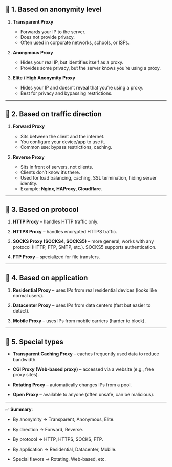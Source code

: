 ## 🔹 1. Based on **anonymity level**

1. **Transparent Proxy**
    
    - Forwards your IP to the server.
    - Does not provide privacy.
    - Often used in corporate networks, schools, or ISPs.
        
2. **Anonymous Proxy**
    
    - Hides your real IP, but identifies itself as a proxy.
    - Provides some privacy, but the server knows you’re using a proxy.
        
3. **Elite / High Anonymity Proxy**
    
    - Hides your IP and doesn’t reveal that you’re using a proxy.
    - Best for privacy and bypassing restrictions.

---

## 🔹 2. Based on **traffic direction**

1. **Forward Proxy**
    
    - Sits between the client and the internet.
    - You configure your device/app to use it.
    - Common use: bypass restrictions, caching.
        
2. **Reverse Proxy**
    
    - Sits in front of servers, not clients.
    - Clients don’t know it’s there.
    - Used for load balancing, caching, SSL termination, hiding server identity.
    - Example: **Nginx, HAProxy, Cloudflare**.

---

## 🔹 3. Based on **protocol**

1. **HTTP Proxy** – handles HTTP traffic only.

2. **HTTPS Proxy** – handles encrypted HTTPS traffic.

3. **SOCKS Proxy (SOCKS4, SOCKS5)** – more general, works with any protocol (HTTP, FTP, SMTP, etc.). SOCKS5 supports authentication.

4. **FTP Proxy** – specialized for file transfers.

---

## 🔹 4. Based on **application**

1. **Residential Proxy** – uses IPs from real residential devices (looks like normal users).
    
2. **Datacenter Proxy** – uses IPs from data centers (fast but easier to detect).
    
3. **Mobile Proxy** – uses IPs from mobile carriers (harder to block).

---

## 🔹 5. Special types

- **Transparent Caching Proxy** – caches frequently used data to reduce bandwidth.
    
- **CGI Proxy (Web-based proxy)** – accessed via a website (e.g., free proxy sites).
    
- **Rotating Proxy** – automatically changes IPs from a pool.
    
- **Open Proxy** – available to anyone (often unsafe, can be malicious).

---

✅ **Summary**:

- By anonymity → Transparent, Anonymous, Elite.
    
- By direction → Forward, Reverse.
    
- By protocol → HTTP, HTTPS, SOCKS, FTP.
    
- By application → Residential, Datacenter, Mobile.
    
- Special flavors → Rotating, Web-based, etc.